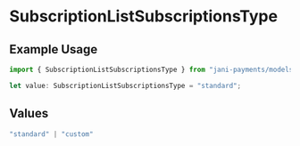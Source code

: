 # SubscriptionListSubscriptionsType

## Example Usage

```typescript
import { SubscriptionListSubscriptionsType } from "jani-payments/models/operations";

let value: SubscriptionListSubscriptionsType = "standard";
```

## Values

```typescript
"standard" | "custom"
```